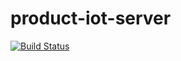# product-iot-server

[![Build Status](https://wso2.org/jenkins/buildStatus/icon?job=product-iot-server)](https://wso2.org/jenkins/view/Dashboard/job/product-iot-server/)
